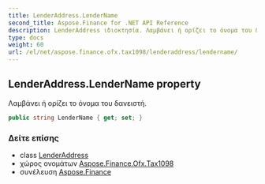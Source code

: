 ```yaml
---
title: LenderAddress.LenderName
second_title: Aspose.Finance for .NET API Reference
description: LenderAddress ιδιοκτησία. Λαμβάνει ή ορίζει το όνομα του δανειστή.
type: docs
weight: 60
url: /el/net/aspose.finance.ofx.tax1098/lenderaddress/lendername/
---
```

## LenderAddress.LenderName property

Λαμβάνει ή ορίζει το όνομα του δανειστή.

```csharp
public string LenderName { get; set; }
```

### Δείτε επίσης

* class [LenderAddress](../)
* χώρος ονομάτων [Aspose.Finance.Ofx.Tax1098](../../lenderaddress/)
* συνέλευση [Aspose.Finance](../../../)


